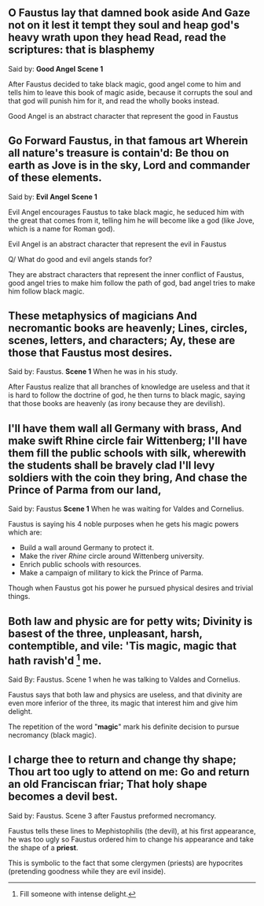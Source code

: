 O Faustus lay that damned book aside
And Gaze not on it lest it tempt they soul
and heap god's heavy wrath upon they head
Read, read the scriptures: that is blasphemy
-
Said by: **Good Angel**
**Scene 1**

After Faustus decided to take black magic, good angel
come to him and tells him to leave this book of
magic aside, because it corrupts the soul and that god
will punish him for it, and read the wholly books instead.

Good Angel is an abstract character that represent the good in Faustus

Go Forward Faustus, in that famous art
Wherein all nature's treasure is contain'd:
Be thou on earth as Jove is in the sky,
Lord and commander of these elements.
-
Said by: **Evil Angel**
**Scene 1**

Evil Angel encourages Faustus to take black magic,
he seduced him with the great that comes from it,
telling him he will become like a god (like Jove, which is
a name for Roman god).

Evil Angel is an abstract character that represent the evil in Faustus

Q/ What do good and evil angels stands for?

They are abstract characters that represent the inner
conflict of Faustus, good angel tries to make him follow 
the path of god, bad angel tries to make him follow black 
magic.

These metaphysics of magicians
And necromantic books are heavenly;
Lines, circles, scenes, letters, and characters;
Ay, these are those that Faustus most desires.
-
Said by: Faustus.
**Scene 1**
When he was in his study.

After Faustus realize that all branches of knowledge 
are useless and that it is hard to follow the doctrine of 
god, he then turns to black magic, saying that those
books are heavenly (as irony because they are devilish).

I'll have them wall all Germany with brass,
And make swift Rhine circle fair Wittenberg;
I'll have them fill the public schools with silk,
wherewith the students shall be bravely clad
I'll levy soldiers with the coin they bring,
And chase the Prince of Parma from our land,
-
Said by: Faustus
**Scene 1**
When he was waiting for Valdes and Cornelius.

Faustus is saying his 4 noble purposes when he gets his 
magic powers which are:

- Build a wall around Germany to protect it.
- Make the river *Rhine* circle around Wittenberg university.
- Enrich public schools with resources. 
- Make a campaign of military to kick the Prince of Parma.

Though when Faustus got his power he pursued physical 
desires and trivial things.

Both law and physic are for petty wits;
Divinity is basest of the three,
unpleasant, harsh, contemptible, and vile:
'Tis magic, magic that hath ravish'd [^1] me.
-

Said By: Faustus.
Scene 1
when he was talking to Valdes and Cornelius.

Faustus says that both law and physics are useless, and that 
divinity are even more inferior of the three, its magic that 
interest him and give him delight.

The repetition of the word "**magic**" mark his definite decision to pursue
necromancy (black magic).

[^1]:  Fill someone with intense delight.

I charge thee to return and change thy shape;
Thou art too ugly to attend on me:
Go and return an old Franciscan friar;
That holy shape becomes a devil best.
-

Said by: Faustus.
Scene 3
after Faustus preformed necromancy.

Faustus tells these lines to Mephistophilis (the devil),
at his first appearance, he was too ugly so Faustus ordered
him to change his appearance and take the shape of a **priest**.

This is symbolic to the fact that some clergymen (priests)
are hypocrites (pretending goodness while they are evil inside).




